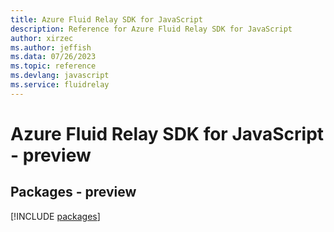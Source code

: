 ```yaml
---
title: Azure Fluid Relay SDK for JavaScript
description: Reference for Azure Fluid Relay SDK for JavaScript
author: xirzec
ms.author: jeffish
ms.data: 07/26/2023
ms.topic: reference
ms.devlang: javascript
ms.service: fluidrelay
---
```

# Azure Fluid Relay SDK for JavaScript - preview
## Packages - preview
[!INCLUDE [packages](fluid-relay-index.md)]